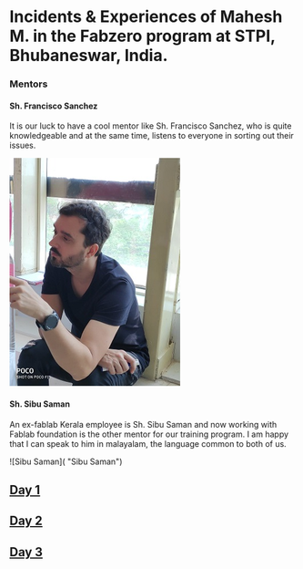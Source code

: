 # Incidents & Experiences of Mahesh M. in the Fabzero program at STPI, Bhubaneswar, India.

### Mentors
#### Sh. Francisco Sanchez
It is our luck to have a cool mentor like Sh. Francisco Sanchez, who is quite knowledgeable and at the same time, listens to everyone in sorting out their issues. 

![Francisco Sanchez](img/francisco.jpeg "Francisco Sanchez")

#### Sh. Sibu Saman
An ex-fablab Kerala employee is Sh. Sibu Saman and now working with Fablab foundation is the other mentor for our training program. I am happy that I can speak to him in malayalam, the language common to both of us.

![Sibu Saman]( "Sibu Saman")



## [Day 1](day1.md)

## [Day 2](day2.md)

## [Day 3](day3.md)